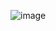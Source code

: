 ![image](https://user-images.githubusercontent.com/43065890/65392202-cdcca400-dd7a-11e9-94ef-c3ecf5c36139.png)
